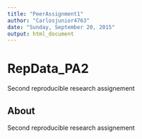 ```yaml
---
title: "PeerAssignment1"
author: "Carlosjunior4763"
date: "Sunday, September 20, 2015"
output: html_document
---
```

# RepData_PA2
Second reproducible research assignement

## About

Second reproducible research assignement
